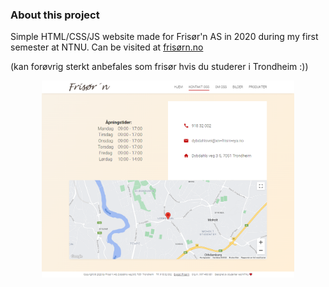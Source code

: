 ### About this project

Simple HTML/CSS/JS website made for Frisør'n AS in 2020 during my first semester at NTNU. Can be visited at [frisørn.no](http://frisørn.no)

(kan forøvrig sterkt anbefales som frisør hvis du studerer i Trondheim :))

<div align='center'>
    <img src='./README.png' width=80% />
</div>
